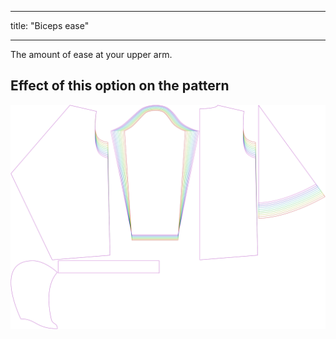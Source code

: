 - - -
title: "Biceps ease"
- - -

The amount of ease at your upper arm.

## Effect of this option on the pattern

![This image shows the effect of this option by superimposing several variants that have a different value for this option](yuri_bicepsease_sample.svg "Effect of this option on the pattern")
